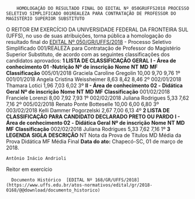         HOMOLOGAÇÃO DO RESULTADO FINAL DO EDITAL Nº 050GRUFFS2018 PROCESSO SELETIVO SIMPLIFICADO 001REALEZA PARA CONTRATAÇÃO DE PROFESSOR DO MAGISTÉRIO SUPERIOR SUBSTITUTO  

 O REITOR EM EXERCÍCIO DA UNIVERSIDADE FEDERAL DA FRONTEIRA SUL (UFFS), no uso de suas atribuições, torna pública a homologação do resultado final do [EDITAL Nº 050/GR/UFFS/2018](https://www.uffs.edu.br/atos-normativos/edital/gr/2018-0050)  - Processo Seletivo Simplificado 001/REALEZA para Contratação de Professor do Magistério Superior Substituto, de acordo com as seguintes classificações dos candidatos aprovados:  **1 LISTA DE CLASSIFICAÇÃO GERAL**  **I - Área de conhecimento 01 -Nutrição**      **Nº de inscrição**    **Nome**    **NT**    **MD**    **MF**    **Classificação**      005/01/2018   Graciela Caroline Gregolin   10,00   9,70   9,76   1º     001/01/2018   Angela Cristina Weissheimer   8,63   8,42   8,46   2º     002/01/2018   Thamara Lotici   1,96   7,03   6,02   3º     **II - Área de conhecimento 02 -**  **Didática Geral**      **Nº de inscrição**    **Nome**    **NT**    **MD**    **MF**    **Classificação**      001/02/2018   Franciele Lorenzi   8,00   7,92   7,93   1º     002/02/2018   Juliana Rodrigues   5,33   7,62   7,16   2º     005/02/2018   Renato Ponte Botteselle   10,00   6,00   6,80   3º     003/02/2018   Kelli Dammer Pogorzelski   2,67   7,00   6,13   4º      **2 LISTA DE CLASSIFICAÇÃO PARA CANDIDATO DECLARADO PRETO OU PARDO**  **I - Área de conhecimento 02 -**  **Didática Geral**      **Nº de inscrição**    **Nome**    **NT**    **MD**    **MF**    **Classificação**      002/02/2018   Juliana Rodrigues   5,33   7,62   7,16   1º      **3 LEGENDA**      **SIGLA**    **DESCRIÇÃO**      NT   Nota da Prova de Títulos     MD   Média da Prova Didática     MF   Média Final          **Data do ato:** Chapecó-SC, 01 de março de 2018.   
 

    Antônio Inácio Andrioli   
 Reitor em exercício 

      Documento Histórico  [EDITAL Nº 168/GR/UFFS/2018](https://www.uffs.edu.br/atos-normativos/edital/gr/2018-0168/@@download/documento_historico)     
      